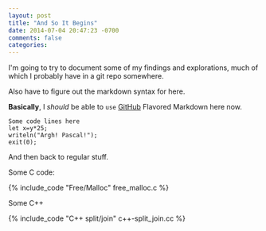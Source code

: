 ```yaml
---
layout: post
title: "And So It Begins"
date: 2014-07-04 20:47:23 -0700
comments: false
categories:
---
```

I'm going to try to document some of my findings and explorations, much of
which I probably have in a git repo somewhere.

Also have to figure out the markdown syntax for here.

__Basically__, I _should_ be able to `use` [GitHub][1] Flavored Markdown here now.

    Some code lines here
    let x=y*25;
    writeln("Argh! Pascal!");
    exit(0);

And then back to regular stuff.

Some C code:

{% include_code "Free/Malloc" free_malloc.c %}

Some C++

{% include_code "C++ split/join" c++-split_join.cc %}

[1]: http://github.com/lornix/lornix.github.io
